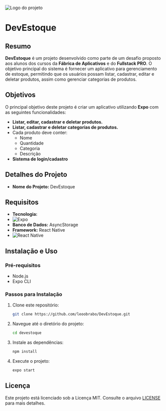 ![Logo do projeto](https://imgur.com/Lv6hfEy.png)

# DevEstoque

## Resumo

**DevEstoque** é um projeto desenvolvido como parte de um desafio proposto aos alunos dos cursos da **Fábrica de Aplicativos** e do **Fullstack PRO**. O objetivo principal do sistema é fornecer um aplicativo para gerenciamento de estoque, permitindo que os usuários possam listar, cadastrar, editar e deletar produtos, assim como gerenciar categorias de produtos.

## Objetivos

O principal objetivo deste projeto é criar um aplicativo utilizando **Expo** com as seguintes funcionalidades:

- **Listar, editar, cadastrar e deletar produtos.**
- **Listar, cadastrar e deletar categorias de produtos.**
- Cada produto deve conter:
  - Nome
  - Quantidade
  - Categoria
  - Descrição
- **Sistema de login/cadastro** 

## Detalhes do Projeto

- **Nome do Projeto:** DevEstoque

## Requisitos

- **Tecnologia:**
- ![Expo](https://img.shields.io/badge/expo-1C1E24?style=for-the-badge&logo=expo&logoColor=#D04A37)
- **Banco de Dados:** AsyncStorage
- **Framework:** React Native
- ![React Native](https://img.shields.io/badge/react_native-%2320232a.svg?style=for-the-badge&logo=react&logoColor=%2361DAFB)

## Instalação e Uso

### Pré-requisitos

- Node.js
- Expo CLI

### Passos para Instalação

1. Clone este repositório:
   ```bash
   git clone https://github.com/leoobrabo/DevEstoque.git

2. Navegue até o diretório do projeto:
   ```bash
   cd devestoque

3. Instale as dependências:
   ```bash
   npm install
   ```

4. Execute o projeto:
   ```bash
   expo start
   ```

## Licença

Este projeto está licenciado sob a Licença MIT. Consulte o arquivo [LICENSE](LICENSE) para mais detalhes.

